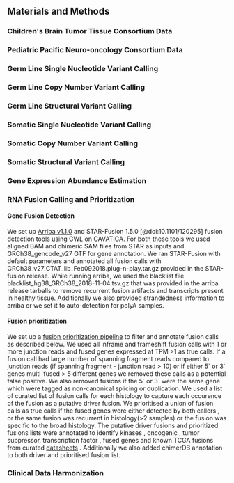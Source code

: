 ## Materials and Methods

### Children's Brain Tumor Tissue Consortium Data

### Pediatric Pacific Neuro-oncology Consortium Data

### Germ Line Single Nucleotide Variant Calling

### Germ Line Copy Number Variant Calling

### Germ Line Structural Variant Calling

### Somatic Single Nucleotide Variant Calling

### Somatic Copy Number Variant Calling

### Somatic Structural Variant Calling

### Gene Expression Abundance Estimation

### RNA Fusion Calling and Prioritization
#### Gene Fusion Detection
We set up [Arriba v1.1.0](https://github.com/suhrig/arriba/) and STAR-Fusion 1.5.0 [@doi:10.1101/120295] fusion detection tools using CWL on CAVATICA.
For both these tools we used aligned BAM and chimeric SAM files from STAR as inputs and GRCh38_gencode_v27 GTF for gene annotation.
We ran STAR-Fusion with default parameters and annotated all fusion calls with GRCh38_v27_CTAT_lib_Feb092018.plug-n-play.tar.gz provided in the STAR-fusion release. 
While running arriba, we used the blacklist file blacklist_hg38_GRCh38_2018-11-04.tsv.gz that was provided in the arriba release tarballs to remove recurrent fusion artifacts and transcripts present in healthy tissue.
Additionally we also provided strandedness information to arriba or we set it to auto-detection for polyA samples.

#### Fusion prioritization
We set up a [fusion prioritization pipeline](https://github.com/d3b-center/fusion_filtering_pipeline) to filter and annotate fusion calls as described below.
We used all inframe and frameshift fusion calls with 1 or more junction reads and fused genes expressed at TPM >1 as true calls.
If a fusion call had large number of spanning fragment reads compared to junction reads (if spanning fragment - junction read > 10) or if either 5\` or 3\` genes multi-fused > 5 different genes we removed these calls as a potential false positive. We also removed fusions if the 5\` or 3\` were the same gene which were tagged as non-canonical splicing or duplication.
We used a list of curated list of fusion calls for each histology to capture each occurence of the fusion as a putative driver fusion.
We prioritised a union of fusion calls as true calls if the fused genes were either detected by both callers , or the same fusion was recurrent in histology(>2 samples)  or the fusion was specific to the broad histology. 
The putative driver fusions and prioritized fusions lists were annotated to identify kinases , oncogenic , tumor suppressor, transcription factor ,  fused genes and known TCGA fusions from curated [datasheets](https://github.com/d3b-center/fusion_filtering_pipeline/tree/master/references) . Additionally we also added chimerDB annotation to both driver and prioritised fusion list.

### Clinical Data Harmonization
